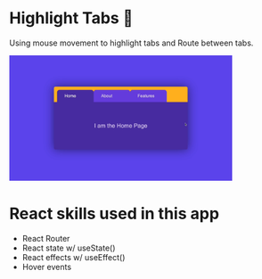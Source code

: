 # Highlight Tabs 🎫

Using mouse movement to highlight tabs and Route between tabs.

<img width="400" src="https://github.com/moisestech/react-hooks-arcade/blob/master/src/components/Apps/HighlightTabs/public/highlight-tabs.gif">

# React skills used in this app

- React Router
- React state w/ useState()
- React effects w/ useEffect()
- Hover events
